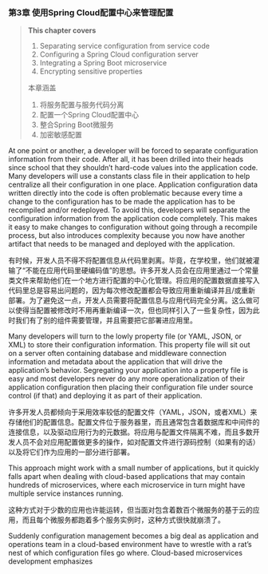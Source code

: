 ### 第3章 使用Spring Cloud配置中心来管理配置

> **This chapter covers**  
> 1. Separating service configuration from service code  
> 2. Configuring a Spring Cloud configuration server  
> 3. Integrating a Spring Boot microservice  
> 4. Encrypting sensitive properties
>
> 本章涵盖  
> 1. 将服务配置与服务代码分离  
> 2. 配置一个Spring Cloud配置中心  
> 3. 整合Spring Boot微服务  
> 4. 加密敏感配置

At one point or another, a developer will be forced to separate configuration information from their code. After all, it has been drilled into their heads since school that they shouldn’t hard-code values into the application code. Many developers will use a constants class file in their application to help centralize all their configuration in one place. Application configuration data written directly into the code is often problematic because every time a change to the configuration has to be made the application has to be recompiled and/or redeployed. To avoid this, developers will separate the configuration information from the application code completely. This makes it easy to make changes to configuration without going through a recompile process, but also introduces complexity because you now have another artifact that needs to be managed and deployed with the application.

有时候，开发人员不得不将配置信息从代码里剥离。毕竟，在学校里，他们就被灌输了“不能在应用代码里硬编码值”的思想。许多开发人员会在应用里通过一个常量类文件来帮助他们在一个地方进行配置的中心化管理。将应用的配置数据直接写入代码里总是容易出问题的，因为每次修改配置都会导致应用重新编译并且/或重新部署。为了避免这一点，开发人员需要将配置信息与应用代码完全分离。这么做可以使得当配置被修改时不用再重新编译一次，但也同样引入了一些复杂性，因为此时我们有了别的组件需要管理，并且需要把它部署进应用里。

Many developers will turn to the lowly property file \(or YAML, JSON, or XML\) to store their configuration information. This property file will sit out on a server often containing database and middleware connection information and metadata about the application that will drive the application’s behavior. Segregating your application into a property file is easy and most developers never do any more operationalization of their application configuration then placing their configuration file under source control \(if that\) and deploying it as part of their application.

许多开发人员都倾向于采用效率较低的配置文件（YAML，JSON，或者XML）来存储他们的配置信息。配置文件位于服务器里，而且通常包含着数据库和中间件的连接信息，以及驱动应用行为的元数据。将应用与配置文件隔离不难，而且多数开发人员不会对应用配置做更多的操作，如对配置文件进行源码控制（如果有的话）以及将它们作为应用的一部分进行部署。

This approach might work with a small number of applications, but it quickly falls apart when dealing with cloud-based applications that may contain hundreds of microservices, where each microservice in turn might have multiple service instances running.

这种方式对于少数的应用也许能运转，但当面对包含着数百个微服务的基于云的应用，而且每个微服务都跑着多个服务实例时，这种方式很快就崩溃了。

Suddenly configuration management becomes a big deal as application and operations team in a cloud-based environment have to wrestle with a rat’s nest of which configuration files go where. Cloud-based microservices development emphasizes


